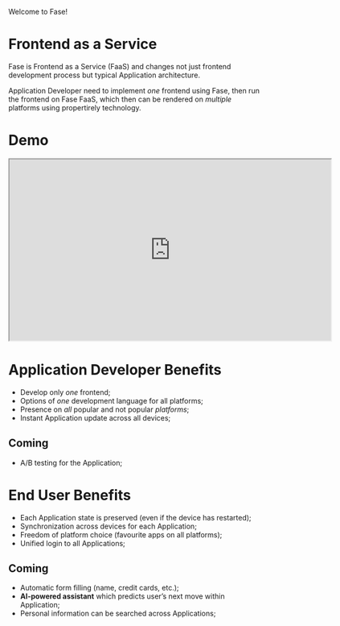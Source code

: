 Welcome to Fase!

# Frontend as a Service

Fase is Frontend as a Service (FaaS) and changes not just frontend development process but typical Application
architecture.

Application Developer need to implement _one_ frontend using Fase, then run the frontend on Fase FaaS, which then can be
rendered on _multiple_ platforms using propertirely technology.

# Demo

<iframe src="https://www.youtube.com/embed/lidLeRoMqNQ" width="640" height="360" allowfullscreen="allowfullscreen"></iframe>

# Application Developer Benefits

  * Develop only _one_ frontend;
  * Options of _one_ development language for all platforms;
  * Presence on _all_ popular and not popular _platforms_;
  * Instant Application update across all devices;

## Coming

  * A/B testing for the Application;

# End User Benefits

  * Each Application state is preserved (even if the device has restarted);
  * Synchronization across devices for each Application;
  * Freedom of platform choice (favourite apps on all platforms);
  * Unified login to all Applications;

## Coming

  * Automatic form filling (name, credit cards, etc.);
  * **AI-powered assistant** which predicts user’s next move within Application;
  * Personal information can be searched across Applications;
